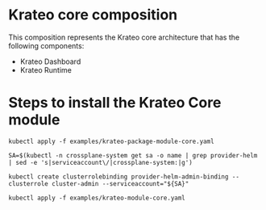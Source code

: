 # Krateo core composition

This composition represents the Krateo core architecture that has the following components:
- Krateo Dashboard
- Krateo Runtime

# Steps to install the Krateo Core module

```text
kubectl apply -f examples/krateo-package-module-core.yaml

SA=$(kubectl -n crossplane-system get sa -o name | grep provider-helm | sed -e 's|serviceaccount\/|crossplane-system:|g')

kubectl create clusterrolebinding provider-helm-admin-binding --clusterrole cluster-admin --serviceaccount="${SA}"

kubectl apply -f examples/krateo-module-core.yaml
```
